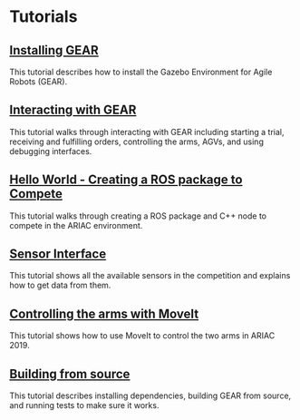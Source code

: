 # Tutorials

## [Installing GEAR](tutorials/installation.md)

This tutorial describes how to install the Gazebo Environment for Agile Robots (GEAR).

## [Interacting with GEAR](./tutorials/gear_interface)

This tutorial walks through interacting with GEAR including starting a trial, receiving and fulfilling orders, controlling the arms, AGVs, and using debugging interfaces.

## [Hello World - Creating a ROS package to Compete](./tutorials/hello_world)

This tutorial walks through creating a ROS package and C++ node to compete in the ARIAC environment.

## [Sensor Interface](./tutorials/sensor_interface)

This tutorial shows all the available sensors in the competition and explains how to get data from them.

## [Controlling the arms with MoveIt](./tutorials/moveit_interface)

This tutorial shows how to use MoveIt to control the two arms in ARIAC 2019.

## [Building from source](./tutorials/building_from_source)

This tutorial describes installing dependencies, building GEAR from source, and running tests to make sure it works.
